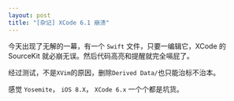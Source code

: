 ```yaml
---
layout: post
title: "[杂记] XCode 6.1 崩溃"
---
```


今天出现了无解的一幕，有一个 `Swift` 文件，只要一编辑它，XCode 的 SourceKit 就必崩无误。然后代码高亮和提醒就完全嗝屁了。

经过测试，不是`XVim`的原因，删除`Derived Data/`也只能治标不治本。

感觉 `Yosemite`， `iOS 8.X`， `XCode 6.x` 一个个都是坑货。
